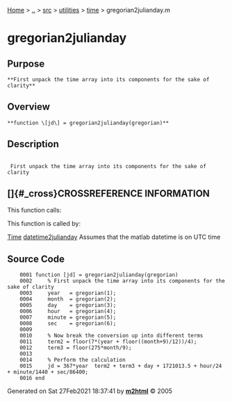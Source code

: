 [Home](../../../../../index.html) \> [..](#) \> [src](#) \> [utilities](#)
\> [time](index.md) \> gregorian2julianday.m



# gregorian2julianday

## Purpose 

``` 
**First unpack the time array into its components for the sake of
clarity**
```

## Overview 

``` 
**function \[jd\] = gregorian2julianday(gregorian)**
```

## Description 

```
 
 First unpack the time array into its components for the sake of clarity

```

## []{#_cross}CROSSREFERENCE INFORMATION 

This function calls:

This function is called by:

   [Time](Time.md)
   [datetime2julianday](datetime2julianday.md "function [jd] = datetime2julianday(matlab_datetime)")
    Assumes that the matlab datetime is on UTC time

## Source Code 

```
    0001 function [jd] = gregorian2julianday(gregorian)
    0002     % First unpack the time array into its components for the sake of clarity
    0003     year   = gregorian(1);
    0004     month  = gregorian(2);
    0005     day    = gregorian(3);
    0006     hour   = gregorian(4);
    0007     minute = gregorian(5);
    0008     sec    = gregorian(6);
    0009 
    0010     % Now break the conversion up into different terms
    0011     term2 = floor(7*(year + floor((month+9)/12))/4);
    0012     term3 = floor(275*month/9);
    0013 
    0014     % Perform the calculation
    0015     jd = 367*year  term2 + term3 + day + 1721013.5 + hour/24 + minute/1440 + sec/86400;
    0016 end
```



Generated on Sat 27Feb2021 18:37:41 by
**[m2html](http://www.artefact.tk/software/matlab/m2html/ "Matlab Documentation in HTML")**
© 2005